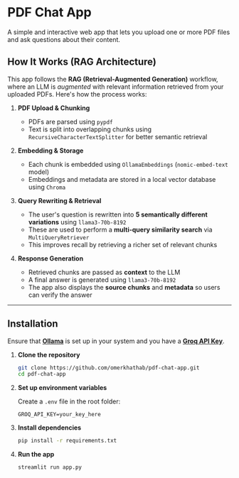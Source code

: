 # PDF Chat App

A simple and interactive web app that lets you upload one or more PDF files and ask questions about their content.

## How It Works (RAG Architecture)

This app follows the **RAG (Retrieval-Augmented Generation)** workflow, where an LLM is *augmented* with relevant information retrieved from your uploaded PDFs. Here's how the process works:

1. **PDF Upload & Chunking** 

   * PDFs are parsed using `pypdf`
   * Text is split into overlapping chunks using `RecursiveCharacterTextSplitter` for better semantic retrieval

2. **Embedding & Storage** 

   * Each chunk is embedded using `OllamaEmbeddings` (`nomic-embed-text` model)
   * Embeddings and metadata are stored in a local vector database using `Chroma`

3. **Query Rewriting & Retrieval** 

   * The user's question is rewritten into **5 semantically different variations** using `llama3-70b-8192`
   * These are used to perform a **multi-query similarity search** via `MultiQueryRetriever`
   * This improves recall by retrieving a richer set of relevant chunks

4. **Response Generation** 

   * Retrieved chunks are passed as **context** to the LLM
   * A final answer is generated using `llama3-70b-8192`
   * The app also displays the **source chunks** and **metadata** so users can verify the answer

---

## Installation
 
Ensure that **[Ollama](https://ollama.com/)** is set up in your system and you have a **[Groq API Key](https://console.groq.com/)**.

1. **Clone the repository**

   ```bash
   git clone https://github.com/omerkhathab/pdf-chat-app.git
   cd pdf-chat-app
   ```

2. **Set up environment variables**

   Create a `.env` file in the root folder:

   ```env
   GROQ_API_KEY=your_key_here
   ````

3. **Install dependencies**

   ```bash
   pip install -r requirements.txt
   ```

4. **Run the app**

   ```bash
   streamlit run app.py
   ```
